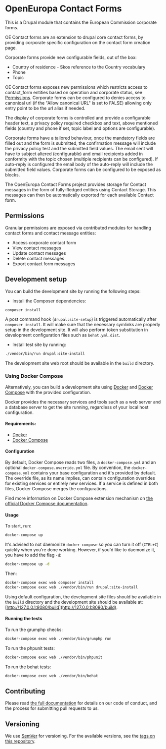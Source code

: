 # OpenEuropa Contact Forms

This is a Drupal module that contains the European Commission corporate forms.

OE Contact forms are an extension to drupal core contact forms, by providing corporate specific configuration on the contact form creation page.

Corporate forms provide new configurable fields, out of the box:

- Country of residence - Skos reference to the Country vocabulary
- Phone
- Topic

OE Contact forms exposes new permissions which restricts access to contact_form entities based on operation and corporate status, see [Permissions](#requirements).
Corporate forms can be configured to denies access to canonical url (if the "Allow canonical URL" is set to FALSE) allowing only entry point to be the url alias if needed.

The display of corporate forms is controlled and provide a configurable header text, a privacy policy required checkbox and text, above mentioned fields (country and phone if set, topic label and options are configurable).

Corporate forms have a tailored behaviour, once the mandatory fields are filled out and the form is submitted, the confirmation message will include the privacy policy test and the submitted field values. The email sent will have to subject altered (configurable) and email recipients added in conformity with the topic chosen (multiple recipients can be configured). If auto-reply is configured the email body of the auto-reply will include the submitted field values.
Corporate forms can be configured to be exposed as blocks.

The OpenEuropa Contact Forms project provides storage for Contact messages in the form of fully-fledged entities using Contact Storage. This messages can then be automatically exported for each available Contact form.

## Permissions

Granular permissions are exposed via contributed modules for handling contact forms and contact message entities:

- Access corporate contact form
- View contact messages
- Update contact messages
- Delete contact messages
- Export contact form messages

## Development setup

You can build the development site by running the following steps:

* Install the Composer dependencies:

```bash
composer install
```

A post command hook (`drupal:site-setup`) is triggered automatically after `composer install`.
It will make sure that the necessary symlinks are properly setup in the development site.
It will also perform token substitution in development configuration files such as `behat.yml.dist`.

* Install test site by running:

```bash
./vendor/bin/run drupal:site-install
```

The development site web root should be available in the `build` directory.

### Using Docker Compose

Alternatively, you can build a development site using [Docker](https://www.docker.com/get-docker) and 
[Docker Compose](https://docs.docker.com/compose/) with the provided configuration.

Docker provides the necessary services and tools such as a web server and a database server to get the site running, 
regardless of your local host configuration.

#### Requirements:

- [Docker](https://www.docker.com/get-docker)
- [Docker Compose](https://docs.docker.com/compose/)

#### Configuration

By default, Docker Compose reads two files, a `docker-compose.yml` and an optional `docker-compose.override.yml` file.
By convention, the `docker-compose.yml` contains your base configuration and it's provided by default.
The override file, as its name implies, can contain configuration overrides for existing services or entirely new 
services.
If a service is defined in both files, Docker Compose merges the configurations.

Find more information on Docker Compose extension mechanism on [the official Docker Compose documentation](https://docs.docker.com/compose/extends/).

#### Usage

To start, run:

```bash
docker-compose up
```

It's advised to not daemonize `docker-compose` so you can turn it off (`CTRL+C`) quickly when you're done working.
However, if you'd like to daemonize it, you have to add the flag `-d`:

```bash
docker-compose up -d
```

Then:

```bash
docker-compose exec web composer install
docker-compose exec web ./vendor/bin/run drupal:site-install
```

Using default configuration, the development site files should be available in the `build` directory and the development site
should be available at: [http://127.0.0.1:8080/build](http://127.0.0.1:8080/build).

#### Running the tests

To run the grumphp checks:

```bash
docker-compose exec web ./vendor/bin/grumphp run
```

To run the phpunit tests:

```bash
docker-compose exec web ./vendor/bin/phpunit
```

To run the behat tests:

```bash
docker-compose exec web ./vendor/bin/behat
```

## Contributing

Please read [the full documentation](https://github.com/openeuropa/openeuropa) for details on our code of conduct, and the process for submitting pull requests to us.

## Versioning

We use [SemVer](http://semver.org/) for versioning. For the available versions, see the [tags on this repository](https://github.com/openeuropa/oe_contact_forms/tags).

